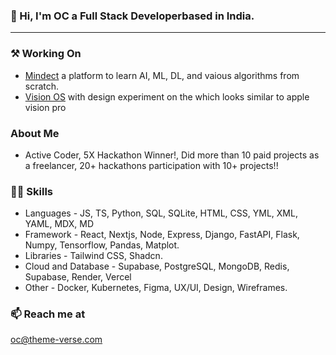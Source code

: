 ### 👋 Hi,  I'm OC a Full Stack Developerbased in India.

--- 

### ⚒️ Working On   
 - [Mindect](https://mindect.vercel.app/) a platform to learn AI, ML, DL, and vaious algorithms from scratch.
 - [Vision OS](https://vos.theme-verse.com) with design experiment on the which looks similar to apple vision pro

### About Me
- Active Coder, 5X Hackathon Winner!, Did more than 10 paid projects as a freelancer, 20+ hackathons participation with 10+ projects!!

### 💪🏻 Skills 
- Languages - JS, TS, Python, SQL, SQLite, HTML, CSS, YML, XML, YAML, MDX, MD
- Framework - React, Nextjs, Node, Express, Django, FastAPI, Flask, Numpy, Tensorflow, Pandas, Matplot. 
- Libraries - Tailwind CSS, Shadcn. 
- Cloud and Database - Supabase, PostgreSQL, MongoDB, Redis, Supabase, Render, Vercel
- Other - Docker, Kubernetes, Figma, UX/UI, Design, Wireframes. 

### 📫 Reach me at 
oc@theme-verse.com

<!---
Gitstar-OC/Gitstar-OC is a ✨ special ✨ repository because its `README.md` (this file) appears on your GitHub profile.
You can click the Preview link to take a look at your changes.
--->
